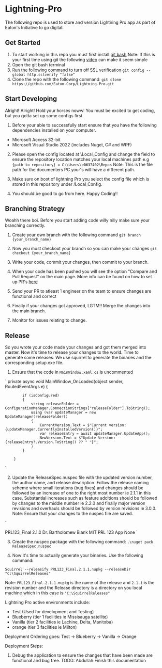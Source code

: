 # Lightning-Pro

The following repo is used to store and version Lightning Pro app as part of Eaton's Initiative to go digital.

## Get Started 

1. To start working in this repo you must first install [git bash](https://git-scm.com/download/win) Note: If this is your first time using git the following [video](https://www.youtube.com/watch?v=USjZcfj8yxE) can make it seem simple
2. Open the git bash terminal 
3. Run the following command to turn off SSL verification `git config --global http.sslverify "false"` 
4. Clone the repo with the following command: `git clone https://github.com/Eaton-Corp/Lightning-Pro.git`

## Start Developing

Alright! Alright! Hold your horses noww! You must be excited to get coding, but you gotta set up some configs first.

1. Before your able to successfully start ensure that you have the following dependencies installed on your computer.
- Microsoft Access 32-bit
- Microsoft Visual Studio 2022 (includes Nuget, C# and WPF)

2. Please open the config located at \Local_Config and change the field to ensure the repository location matches your local machines path e.g `{path to repository} = C:\Users\e0637402\Repos` Note: This is the file path for the documenters PC your's will have a different path. 

3. Make sure on boot of lightning Pro you select the config file which is stored in this repository under /Local_Config.

4. You should be good to go from here. Happy Coding!!

## Branching Strategy

Woahh there boi. Before you start adding code willy nilly make sure your branching correctly. 

1. Create your own branch with the following command `git branch {your_branch_name}`

2. Now you must checkout your branch so you can make your changes `git checkout {your_branch_name}`

3. Write your code, commit your changes, then commit to your branch.

4. When your code has been pushed you will see the option "Compare and Pull Request" on the main page. More info can be found on how to set up PR's [here](https://www.freecodecamp.org/news/how-to-make-your-first-pull-request-on-github-3/#:~:text=Create%20pull%20request,Congratulations!)

5. Send your PR to atleast 1 engineer on the team to ensure changes are functional and correct

6. Finally if your changes got approved, LGTM!! Merge the changes into the main branch. 

7. Monitor for issues relating to change.
 
## Release 

So you wrote your code made your changes and got them merged into master. Now it's time to release your changes to the world. Time to generate some releases. We use squirrel to generate the binaries and the corresponding setup.exe file. 

1. Ensure that the code in `MainWindow.xaml.cs` is uncommented

`
private async void MainWindow_OnLoaded(object sender, RoutedEventArgs e)
        {
           
            if (isConfigured)
            {
                string releaseFolder = ConfigurationManager.ConnectionStrings["releaseFolder"].ToString();
                using (var updateManager = new UpdateManager(releaseFolder))
                {
                    CurrentVersion.Text = $"Current version: {updateManager.CurrentlyInstalledVersion()}";
                    var releaseEntry = await updateManager.UpdateApp();
                    NewVersion.Text = $"Update Version: {releaseEntry?.Version.ToString() ?? " "}";
                }
            }
            
        }
`

2. Update the ReleaseSpec.nuspec file with the updated version number, the author name, and release description. Follow the release naming scheme where small iterations (bug fixes) and changes should be followed by an increase of one to the right most number ie 2.1.1 in this case. Substantial increases such as feature additions should be followed by changes to the middle number ie 2.2.0 and finally major version revisions and overhauls should be followed by version revisions ie 3.0.0. Note: Ensure that your changes to the nuspec file are saved. 

`
<?xml version="1.0" encoding="utf-8"?>
<package >
  <metadata>
    <id>PRL123_Final</id>
    <version>2.1.0</version> 
    <title>PRL123</title>
    <authors>Dr. Bartholomew Blank</authors>
    <license type="expression">MIT</license>
    <description>PRL 123 App</description>
    <copyright>None</copyright>
  </metadata>
  <files>
	<file src="bin\Release\*.*" target="lib\net45"/>
  </files>	
</package>
`

3. Create the nuspec package with the following command: `.\nuget pack ReleaseSpec.nuspec`


4. Now it's time to actually generate your binaries. Use the following command:

`Squirrel --releasify PRL123_Final.2.1.1.nupkg --releaseDir "C:\SquirrelReleases"`

Note: `PRL123_Final.2.1.1.nupkg` is the name of the release and `2.1.1` is the revision number and the Release directory is a directory on you local machine which in this case is `"C:\SquirrelReleases"`


Lightning Pro active environments include:

- Test (Used for development and Testing)
- Blueberry (tier 1 facilities ie Missisauga satellite)
- Vanilla (tier 2 facilities ie Lachine, Delta, Manitoba)
- orange (tier 3 facilities ie Milton)

Deployment Ordering goes: Test -> Blueberry -> Vanilla -> Orange

Deployment Steps:

1. Debug the application to ensure the changes that have been made are functional and bug free.
TODO: Abdullah Finish this documentation



